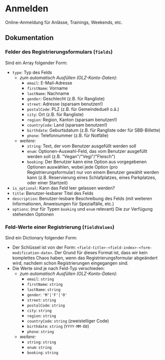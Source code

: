 # Anmelden

Online-Anmeldung für Anlässe, Trainings, Weekends, etc.

## Dokumentation

### Felder des Registrierungsformulars (`fields`)

Sind ein Array folgender Form:

- `type`: Typ des Felds
    - *zum automatisch Ausfüllen (OLZ-Konto-Daten):*
        - `email`: E-Mail-Adresse
        - `firstName`: Vorname
        - `lastName`: Nachname
        - `gender`: Geschlecht (z.B. für Rangliste)
        - `street`: Adresse (sparsam benutzen!)
        - `postalCode`: PLZ (z.B. für Gemeindeduell o.ä.)
        - `city`: Ort (z.B. für Rangliste)
        - `region`: Region, Kanton (sparsam benutzen!)
        - `countryCode`: Land (sparsam benutzen!)
        - `birthdate`: Geburtsdatum (z.B. für Rangliste oder für SBB-Billette)
        - `phone`: Telefonnummer (z.B. für Notfälle)
    - *weitere:*
        - `string`: Text, der vom Benutzer ausgefüllt werden soll
        - `enum`: Optionen-Auswahl-Feld, das vom Benutzer ausgefüllt werden soll (z.B. "Vegan"/"Vegi"/"Fleisch")
        - `booking`: Der Benutzer kann eine Option aus vorgegebenen Optionen auswählen, wobei jede Option (pro Registrierungsformular) nur von einem Benutzer gewählt werden kann (z.B. Reservierung eines Schlafplatzes, eines Parkplatzes, oder einer Startzeit)
- `is_optional`: Kann das Feld leer gelassen werden?
- `title`: Benutzer-lesbarer Titel des Felds
- `description`: Benutzer-lesbare Beschreibung des Felds (mit weiteren Informationen, Anweisungen für Spezialfälle, etc.)
- `options`: (nur für Typen `booking` und `enum` relevant) Die zur Verfügung stehenden Optionen


### Feld-Werte einer Registrierung (`fieldValues`)

Sind ein Dictionary folgender Form:

- Der Schlüssel ist von der Form: `<field-title>-<field-index>-<form-modification-date>`.
  Der Grund für dieses Format ist, dass wir kein komplettes Chaos haben, wenn das Registrierungsformular abgeändert wird, nachdem schon Registrierungen eingegangen sind.
- Die Werte sind je nach Feld-Typ verschieden:
    - *zum automatisch Ausfüllen (OLZ-Konto-Daten):*
        - `email`: `string`
        - `firstName`: `string`
        - `lastName`: `string`
        - `gender`: `'M'|'F'|'O'`
        - `street`: `string`
        - `postalCode`: `string`
        - `city`: `string`
        - `region`: `string`
        - `countryCode`: `string` (zweistelliger Code)
        - `birthdate`: `string` (`YYYY-MM-DD`)
        - `phone`: `string`
    - *weitere:*
        - `string`: `string`
        - `enum`: `string`
        - `booking`: `string`
